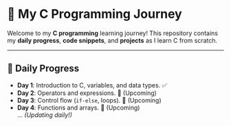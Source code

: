 # 🚀 My C Programming Journey  

Welcome to my **C programming** learning journey! This repository contains my **daily progress**, **code snippets**, and **projects** as I learn C from scratch.  

---

## 📌 **Daily Progress**
- **Day 1**: Introduction to C, variables, and data types. ✅  
- **Day 2**: Operators and expressions. 🔄 (Upcoming)  
- **Day 3**: Control flow (`if-else`, loops). 🔄 (Upcoming)  
- **Day 4**: Functions and arrays. 🔄 (Upcoming)  
... _(Updating daily!)_  
